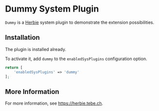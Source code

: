 # Dummy System Plugin

`Dummy` is a [Herbie](http://github.com/getherbie) system plugin to demonstrate the extension possibilities.

## Installation

The plugin is installed already.

To activate it, add `dummy` to the `enabledSysPlugins` configuration option.

~~~php
return [
    'enabledSysPlugins' => 'dummy'
];
~~~

## More Information

For more information, see <https://herbie.tebe.ch>.
